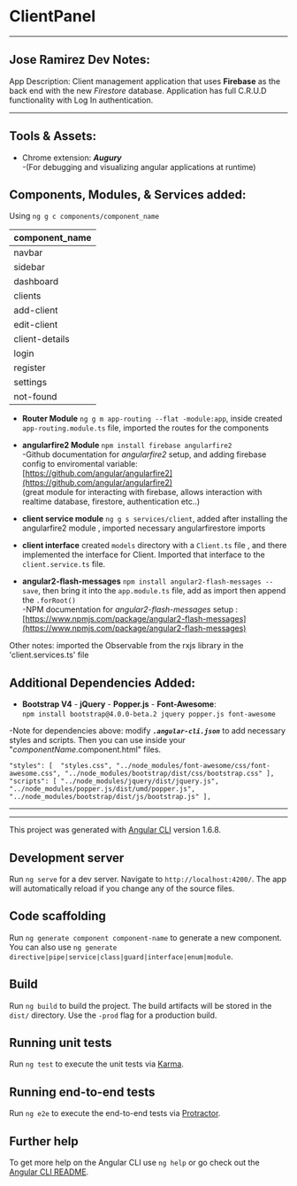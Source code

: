 # ClientPanel

---
## Jose Ramirez Dev Notes:

App Description:
Client management application that uses <strong>Firebase</strong> as the back end with the new <i>Firestore</i> database.
Application has full C.R.U.D functionality with Log In authentication. <br>

---

## Tools & Assets:

* Chrome extension: <i><strong> Augury</strong></i> <br> 
-(For debugging and visualizing angular applications at runtime) <br>

## Components, Modules, & Services added: 

Using `ng g c components/component_name` <br>

| **component_name** | 
| --- |
| navbar  		|
| sidebar 		| 
| dashboard     | 
| clients       |
| add-client 	|
| edit-client 	|
| client-details|
| login 		|
| register 		|
| settings 		|
| not-found 	|

* <strong>Router Module</strong> `ng g m app-routing --flat -module:app`, inside created `app-routing.module.ts` file, imported the routes for the components <br>

* <strong>angularfire2 Module</strong> `npm install firebase angularfire2`<br>
-Github documentation for <i>angularfire2</i> setup, and adding firebase config to enviromental variable: [https://github.com/angular/angularfire2](https://github.com/angular/angularfire2)<br>
(great module for interacting with firebase, allows interaction with realtime database, firestore, authentication etc..) <br>

* <strong>client service module</strong> `ng g s services/client`, added after installing the angularfire2 module , imported necessary angularfirestore imports<br>

* <strong>client interface</strong> created `models` directory with a `Client.ts` file , and there implemented the interface for Client. Imported that interface to the `client.service.ts` file. <br>

* <strong>angular2-flash-messages</strong> `npm install angular2-flash-messages --save`, then bring it into the `app.module.ts` file, add as import then append the `.forRoot()`<br> 
-NPM documentation for <i>angular2-flash-messages</i> setup : [https://www.npmjs.com/package/angular2-flash-messages](https://www.npmjs.com/package/angular2-flash-messages)<br>

Other notes: imported the Observable from the rxjs library in the 'client.services.ts' file 

## Additional Dependencies Added:

* <strong>Bootstrap V4</strong> - <strong>jQuery</strong> - <strong>Popper.js</strong> - <strong>Font-Awesome</strong>:<br> `npm install bootstrap@4.0.0-beta.2 jquery popper.js font-awesome` <br>

-Note for dependencies above: modify <i><strong>`.angular-cli.json`</strong></i> to add necessary styles and scripts. Then you can use inside your "<i>componentName</i>.component.html" files.  <br>

`"styles": [ 
        "styles.css",
        "../node_modules/font-awesome/css/font-awesome.css",
        "../node_modules/bootstrap/dist/css/bootstrap.css"
      ],
      "scripts": [
        "../node_modules/jquery/dist/jquery.js",
        "../node_modules/popper.js/dist/umd/popper.js",
        "../node_modules/bootstrap/dist/js/bootstrap.js"
      ],` 
      
---
---

This project was generated with [Angular CLI](https://github.com/angular/angular-cli) version 1.6.8.

## Development server

Run `ng serve` for a dev server. Navigate to `http://localhost:4200/`. The app will automatically reload if you change any of the source files.

## Code scaffolding

Run `ng generate component component-name` to generate a new component. You can also use `ng generate directive|pipe|service|class|guard|interface|enum|module`.

## Build

Run `ng build` to build the project. The build artifacts will be stored in the `dist/` directory. Use the `-prod` flag for a production build.

## Running unit tests

Run `ng test` to execute the unit tests via [Karma](https://karma-runner.github.io).

## Running end-to-end tests

Run `ng e2e` to execute the end-to-end tests via [Protractor](http://www.protractortest.org/).

## Further help

To get more help on the Angular CLI use `ng help` or go check out the [Angular CLI README](https://github.com/angular/angular-cli/blob/master/README.md).
